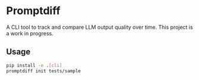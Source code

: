 # Promptdiff

A CLI tool to track and compare LLM output quality over time. This project is a work in progress.

## Usage

```bash
pip install -e .[cli]
promptdiff init tests/sample
```

